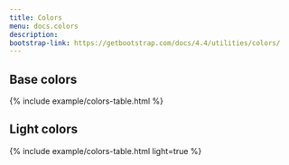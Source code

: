 ```yaml
---
title: Colors
menu: docs.colors
description: 
bootstrap-link: https://getbootstrap.com/docs/4.4/utilities/colors/
---
```


## Base colors

{% include example/colors-table.html %}

## Light colors 
 
{% include example/colors-table.html light=true %}
